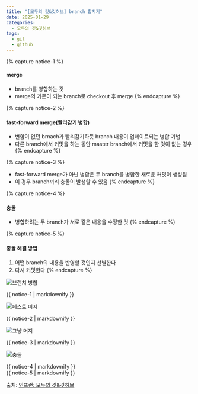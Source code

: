 ```yaml
---
title: "[모두의 깃&깃허브] branch 합치기"
date: 2025-01-29
categories:
  - 모두의 깃&깃허브
tags:
  - git
  - github
---
```


{% capture notice-1 %}
#### merge

* branch를 병합하는 것
* merge의 기준이 되는 branch로 checkout 후 merge
{% endcapture %}

{% capture notice-2 %}
#### fast-forward merge(빨리감기 병합)

* 변함이 없던 brnach가 빨리감기하듯 branch 내용이 업데이트되는 병합 기법
* 다른 branch에서 커밋을 하는 동안 master branch에서 커밋을 한 것이 없는 경우
{% endcapture %}

{% capture notice-3 %}
* fast-forward merge가 아닌 병합은 두 branch를 병합한 새로운 커밋이 생성됨
* 이 경우 branch끼리 충돌이 발생할 수 있음
{% endcapture %}

{% capture notice-4 %}
#### 충돌

* 병합하려는 두 branch가 서로 같은 내용을 수정한 것
{% endcapture %}

{% capture notice-5 %}
#### 충돌 해결 방법

1. 어떤 branch의 내용을 반영할 것인지 선별한다
2. 다시 커밋한다
{% endcapture %}

![브랜치 병합](https://github.com/user-attachments/assets/7182d6b2-3d75-43df-a72b-1a0c2ec76353)
<div class="notice">
  {{ notice-1 | markdownify }}
</div>

![페스트 머지](https://github.com/user-attachments/assets/a14f4627-d385-4997-9343-10eec2d94c58)
<div class="notice">
  {{ notice-2 | markdownify }}
</div>

![그냥 머지](https://github.com/user-attachments/assets/35de28d9-a991-479a-a2c5-b4cd106bab5d)
<div class="notice">
  {{ notice-3 | markdownify }}
</div>

![충돌](https://github.com/user-attachments/assets/48492158-ac27-466a-aaaa-3b4bfae7d0ff)
<div class="notice">
  {{ notice-4 | markdownify }}
</div>

<div class="notice">
  {{ notice-5 | markdownify }}
</div>

출처: [인프런: 모두의 깃&깃허브][source]

[source]: https://www.inflearn.com/course/%EB%AA%A8%EB%91%90%EC%9D%98-%EA%B9%83-%EA%B9%83%ED%97%88%EB%B8%8C/dashboard
